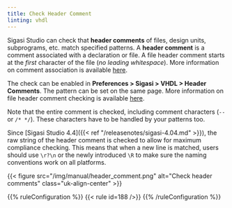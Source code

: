 ```yaml
---
title: Check Header Comment
linting: vhdl
---
```



Sigasi Studio can check that **header comments** of files, design units, subprograms, etc. match specified patterns. A **header comment** is a comment associated with a declaration or file.
A file header comment starts at the _first_ character of the file (*no leading whitespace*).
More information on comment association is available [here](/manual/eclipse/documentation/#comment-association).

The check can be enabled in **Preferences > Sigasi > VHDL > Header Comments**.  The pattern can be set on the same page.
More information on file header comment checking is available [here](/manual/eclipse/linting/#naming-conventions).

Note that the entire comment is checked, including comment characters (`--` or `/* */`).
These characters have to be handled by your patterns too.

Since [Sigasi Studio 4.4]({{< ref "/releasenotes/sigasi-4.04.md" >}}), the raw string of the header comment is checked to allow for maximum compliance checking.
This means that when a new line is matched, users should use `\r?\n` or the newly introduced `\R` to make sure the naming conventions work on all platforms.

{{< figure src="/img/manual/header_comment.png" alt="Check header comments" class="uk-align-center" >}}

{{% ruleConfiguration %}}
{{< rule id=188 />}}
{{% /ruleConfiguration %}}
